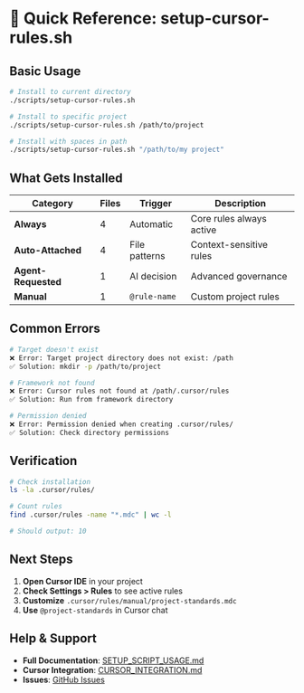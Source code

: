 # 🚀 Quick Reference: setup-cursor-rules.sh

## Basic Usage

```bash
# Install to current directory
./scripts/setup-cursor-rules.sh

# Install to specific project
./scripts/setup-cursor-rules.sh /path/to/project

# Install with spaces in path
./scripts/setup-cursor-rules.sh "/path/to/my project"
```

## What Gets Installed

| Category | Files | Trigger | Description |
|----------|-------|---------|-------------|
| **Always** | 4 | Automatic | Core rules always active |
| **Auto-Attached** | 4 | File patterns | Context-sensitive rules |
| **Agent-Requested** | 1 | AI decision | Advanced governance |
| **Manual** | 1 | `@rule-name` | Custom project rules |

## Common Errors

```bash
# Target doesn't exist
❌ Error: Target project directory does not exist: /path
✅ Solution: mkdir -p /path/to/project

# Framework not found  
❌ Error: Cursor rules not found at /path/.cursor/rules
✅ Solution: Run from framework directory

# Permission denied
❌ Error: Permission denied when creating .cursor/rules/
✅ Solution: Check directory permissions
```

## Verification

```bash
# Check installation
ls -la .cursor/rules/

# Count rules
find .cursor/rules -name "*.mdc" | wc -l

# Should output: 10
```

## Next Steps

1. **Open Cursor IDE** in your project
2. **Check Settings > Rules** to see active rules
3. **Customize** `.cursor/rules/manual/project-standards.mdc`
4. **Use** `@project-standards` in Cursor chat

## Help & Support

- **Full Documentation**: [SETUP_SCRIPT_USAGE.md](SETUP_SCRIPT_USAGE.md)
- **Cursor Integration**: [CURSOR_INTEGRATION.md](CURSOR_INTEGRATION.md)
- **Issues**: [GitHub Issues](https://github.com/XnimrodhunterX/universal-dev-rules/issues) 